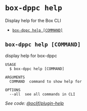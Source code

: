 `box-dppc help`
===============

Display help for the Box CLI

* [`box-dppc help [COMMAND]`](#box-dppc-help-command)

## `box-dppc help [COMMAND]`

display help for box-dppc

```
USAGE
  $ box-dppc help [COMMAND]

ARGUMENTS
  COMMAND  command to show help for

OPTIONS
  --all  see all commands in CLI
```

_See code: [@oclif/plugin-help](https://github.com/oclif/plugin-help/blob/v2.2.1/src/commands/help.ts)_
